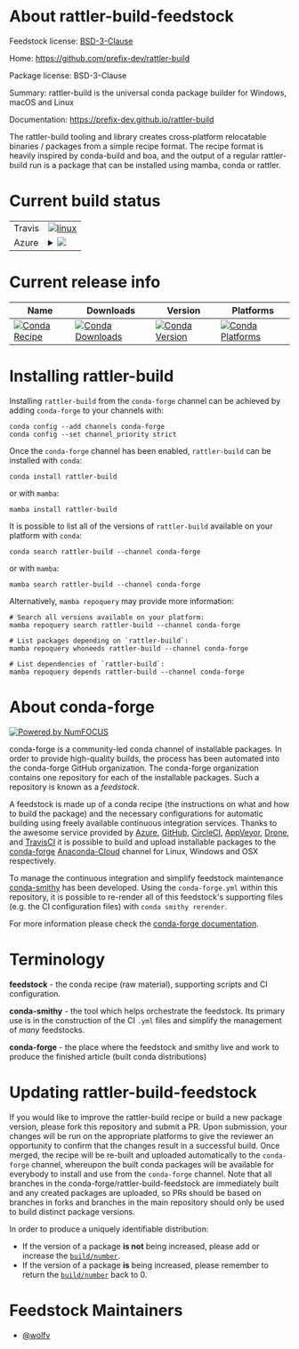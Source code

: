 About rattler-build-feedstock
=============================

Feedstock license: [BSD-3-Clause](https://github.com/conda-forge/rattler-build-feedstock/blob/main/LICENSE.txt)

Home: https://github.com/prefix-dev/rattler-build

Package license: BSD-3-Clause

Summary: rattler-build is the universal conda package builder for Windows, macOS and Linux

Documentation: https://prefix-dev.github.io/rattler-build

The rattler-build tooling and library creates cross-platform relocatable binaries / packages
from a simple recipe format.
The recipe format is heavily inspired by conda-build and boa, and the output of a regular
rattler-build run is a package that can be installed using mamba, conda or rattler.


Current build status
====================


<table><tr>
    <td>Travis</td>
    <td>
      <a href="https://app.travis-ci.com/conda-forge/rattler-build-feedstock">
        <img alt="linux" src="https://img.shields.io/travis/com/conda-forge/rattler-build-feedstock/main.svg?label=Linux">
      </a>
    </td>
  </tr>
    
  <tr>
    <td>Azure</td>
    <td>
      <details>
        <summary>
          <a href="https://dev.azure.com/conda-forge/feedstock-builds/_build/latest?definitionId=19367&branchName=main">
            <img src="https://dev.azure.com/conda-forge/feedstock-builds/_apis/build/status/rattler-build-feedstock?branchName=main">
          </a>
        </summary>
        <table>
          <thead><tr><th>Variant</th><th>Status</th></tr></thead>
          <tbody><tr>
              <td>linux_64</td>
              <td>
                <a href="https://dev.azure.com/conda-forge/feedstock-builds/_build/latest?definitionId=19367&branchName=main">
                  <img src="https://dev.azure.com/conda-forge/feedstock-builds/_apis/build/status/rattler-build-feedstock?branchName=main&jobName=linux&configuration=linux%20linux_64_" alt="variant">
                </a>
              </td>
            </tr><tr>
              <td>linux_aarch64</td>
              <td>
                <a href="https://dev.azure.com/conda-forge/feedstock-builds/_build/latest?definitionId=19367&branchName=main">
                  <img src="https://dev.azure.com/conda-forge/feedstock-builds/_apis/build/status/rattler-build-feedstock?branchName=main&jobName=linux&configuration=linux%20linux_aarch64_" alt="variant">
                </a>
              </td>
            </tr><tr>
              <td>linux_ppc64le</td>
              <td>
                <a href="https://dev.azure.com/conda-forge/feedstock-builds/_build/latest?definitionId=19367&branchName=main">
                  <img src="https://dev.azure.com/conda-forge/feedstock-builds/_apis/build/status/rattler-build-feedstock?branchName=main&jobName=linux&configuration=linux%20linux_ppc64le_" alt="variant">
                </a>
              </td>
            </tr><tr>
              <td>osx_64</td>
              <td>
                <a href="https://dev.azure.com/conda-forge/feedstock-builds/_build/latest?definitionId=19367&branchName=main">
                  <img src="https://dev.azure.com/conda-forge/feedstock-builds/_apis/build/status/rattler-build-feedstock?branchName=main&jobName=osx&configuration=osx%20osx_64_" alt="variant">
                </a>
              </td>
            </tr><tr>
              <td>osx_arm64</td>
              <td>
                <a href="https://dev.azure.com/conda-forge/feedstock-builds/_build/latest?definitionId=19367&branchName=main">
                  <img src="https://dev.azure.com/conda-forge/feedstock-builds/_apis/build/status/rattler-build-feedstock?branchName=main&jobName=osx&configuration=osx%20osx_arm64_" alt="variant">
                </a>
              </td>
            </tr><tr>
              <td>win_64</td>
              <td>
                <a href="https://dev.azure.com/conda-forge/feedstock-builds/_build/latest?definitionId=19367&branchName=main">
                  <img src="https://dev.azure.com/conda-forge/feedstock-builds/_apis/build/status/rattler-build-feedstock?branchName=main&jobName=win&configuration=win%20win_64_" alt="variant">
                </a>
              </td>
            </tr>
          </tbody>
        </table>
      </details>
    </td>
  </tr>
</table>

Current release info
====================

| Name | Downloads | Version | Platforms |
| --- | --- | --- | --- |
| [![Conda Recipe](https://img.shields.io/badge/recipe-rattler--build-green.svg)](https://anaconda.org/conda-forge/rattler-build) | [![Conda Downloads](https://img.shields.io/conda/dn/conda-forge/rattler-build.svg)](https://anaconda.org/conda-forge/rattler-build) | [![Conda Version](https://img.shields.io/conda/vn/conda-forge/rattler-build.svg)](https://anaconda.org/conda-forge/rattler-build) | [![Conda Platforms](https://img.shields.io/conda/pn/conda-forge/rattler-build.svg)](https://anaconda.org/conda-forge/rattler-build) |

Installing rattler-build
========================

Installing `rattler-build` from the `conda-forge` channel can be achieved by adding `conda-forge` to your channels with:

```
conda config --add channels conda-forge
conda config --set channel_priority strict
```

Once the `conda-forge` channel has been enabled, `rattler-build` can be installed with `conda`:

```
conda install rattler-build
```

or with `mamba`:

```
mamba install rattler-build
```

It is possible to list all of the versions of `rattler-build` available on your platform with `conda`:

```
conda search rattler-build --channel conda-forge
```

or with `mamba`:

```
mamba search rattler-build --channel conda-forge
```

Alternatively, `mamba repoquery` may provide more information:

```
# Search all versions available on your platform:
mamba repoquery search rattler-build --channel conda-forge

# List packages depending on `rattler-build`:
mamba repoquery whoneeds rattler-build --channel conda-forge

# List dependencies of `rattler-build`:
mamba repoquery depends rattler-build --channel conda-forge
```


About conda-forge
=================

[![Powered by
NumFOCUS](https://img.shields.io/badge/powered%20by-NumFOCUS-orange.svg?style=flat&colorA=E1523D&colorB=007D8A)](https://numfocus.org)

conda-forge is a community-led conda channel of installable packages.
In order to provide high-quality builds, the process has been automated into the
conda-forge GitHub organization. The conda-forge organization contains one repository
for each of the installable packages. Such a repository is known as a *feedstock*.

A feedstock is made up of a conda recipe (the instructions on what and how to build
the package) and the necessary configurations for automatic building using freely
available continuous integration services. Thanks to the awesome service provided by
[Azure](https://azure.microsoft.com/en-us/services/devops/), [GitHub](https://github.com/),
[CircleCI](https://circleci.com/), [AppVeyor](https://www.appveyor.com/),
[Drone](https://cloud.drone.io/welcome), and [TravisCI](https://travis-ci.com/)
it is possible to build and upload installable packages to the
[conda-forge](https://anaconda.org/conda-forge) [Anaconda-Cloud](https://anaconda.org/)
channel for Linux, Windows and OSX respectively.

To manage the continuous integration and simplify feedstock maintenance
[conda-smithy](https://github.com/conda-forge/conda-smithy) has been developed.
Using the ``conda-forge.yml`` within this repository, it is possible to re-render all of
this feedstock's supporting files (e.g. the CI configuration files) with ``conda smithy rerender``.

For more information please check the [conda-forge documentation](https://conda-forge.org/docs/).

Terminology
===========

**feedstock** - the conda recipe (raw material), supporting scripts and CI configuration.

**conda-smithy** - the tool which helps orchestrate the feedstock.
                   Its primary use is in the construction of the CI ``.yml`` files
                   and simplify the management of *many* feedstocks.

**conda-forge** - the place where the feedstock and smithy live and work to
                  produce the finished article (built conda distributions)


Updating rattler-build-feedstock
================================

If you would like to improve the rattler-build recipe or build a new
package version, please fork this repository and submit a PR. Upon submission,
your changes will be run on the appropriate platforms to give the reviewer an
opportunity to confirm that the changes result in a successful build. Once
merged, the recipe will be re-built and uploaded automatically to the
`conda-forge` channel, whereupon the built conda packages will be available for
everybody to install and use from the `conda-forge` channel.
Note that all branches in the conda-forge/rattler-build-feedstock are
immediately built and any created packages are uploaded, so PRs should be based
on branches in forks and branches in the main repository should only be used to
build distinct package versions.

In order to produce a uniquely identifiable distribution:
 * If the version of a package **is not** being increased, please add or increase
   the [``build/number``](https://docs.conda.io/projects/conda-build/en/latest/resources/define-metadata.html#build-number-and-string).
 * If the version of a package **is** being increased, please remember to return
   the [``build/number``](https://docs.conda.io/projects/conda-build/en/latest/resources/define-metadata.html#build-number-and-string)
   back to 0.

Feedstock Maintainers
=====================

* [@wolfv](https://github.com/wolfv/)

